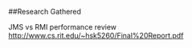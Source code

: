 ##Research Gathered

JMS vs RMI performance review
http://www.cs.rit.edu/~hsk5260/Final%20Report.pdf